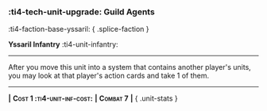 ### :ti4-tech-unit-upgrade: **Guild Agents**
:ti4-faction-base-yssaril:
{ .splice-faction }

**Yssaril Infantry** :ti4-unit-infantry:

---

After you move this unit into a system that contains another player's units, you may look at that player's action cards and take 1 of them.

---

__|__ <span style="font-variant:small-caps;white-space: nowrap;">**Cost 1 :ti4-unit-inf-cost:**</span> __|__ <span style="font-variant:small-caps;white-space: nowrap;">**Combat 7**</span> __|__
{ .unit-stats }
